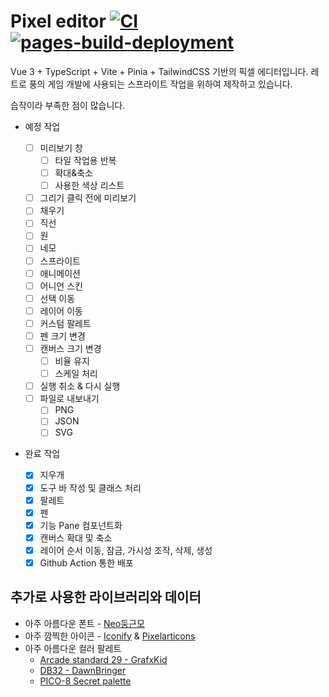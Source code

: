 # Pixel editor [![CI](https://github.com/zzoyu/vue-pixel-editor/actions/workflows/main.yml/badge.svg)](https://github.com/zzoyu/vue-pixel-editor/actions/workflows/main.yml) [![pages-build-deployment](https://github.com/zzoyu/vue-pixel-editor/actions/workflows/pages/pages-build-deployment/badge.svg)](https://github.com/zzoyu/vue-pixel-editor/actions/workflows/pages/pages-build-deployment)

Vue 3 + TypeScript + Vite + Pinia + TailwindCSS 기반의 픽셀 에디터입니다.
레트로 풍의 게임 개발에 사용되는 스프라이트 작업을 위하여 제작하고 있습니다.

습작이라 부족한 점이 많습니다.

- 예정 작업

  - [ ] 미리보기 창
    - [ ] 타일 작업용 반복
    - [ ] 확대&축소
    - [ ] 사용한 색상 리스트
  - [ ] 그리기 클릭 전에 미리보기
  - [ ] 채우기
  - [ ] 직선
  - [ ] 원
  - [ ] 네모
  - [ ] 스프라이트
  - [ ] 애니메이션
  - [ ] 어니언 스킨
  - [ ] 선택 이동
  - [ ] 레이어 이동
  - [ ] 커스텀 팔레트
  - [ ] 펜 크기 변경
  - [ ] 캔버스 크기 변경
    - [ ] 비율 유지
    - [ ] 스케일 처리
  - [ ] 실행 취소 & 다시 실행
  - [ ] 파일로 내보내기
    - [ ] PNG
    - [ ] JSON
    - [ ] SVG

- 완료 작업

  - [x] 지우개
  - [x] 도구 바 작성 및 클래스 처리
  - [x] 팔레트
  - [x] 펜
  - [x] 기능 Pane 컴포넌트화
  - [x] 캔버스 확대 및 축소
  - [x] 레이어 순서 이동, 잠금, 가시성 조작, 삭제, 생성
  - [x] Github Action 통한 배포

## 추가로 사용한 라이브러리와 데이터

- 아주 아름다운 폰트 - [Neo둥근모](https://neodgm.dalgona.dev/)
- 아주 깜찍한 아이콘 - [Iconify](https://github.com/iconify/icon-sets) & [Pixelarticons](https://github.com/halfmage/pixelarticons)
- 아주 아름다운 컬러 팔레트
  - [Arcade standard 29 - GrafxKid](https://grafxkid.tumblr.com/palettes)
  - [DB32 - DawnBringer](https://pixeljoint.com/forum/forum_posts.asp?TID=16247)
  - [PICO-8 Secret palette](https://lospec.com/palette-list/pico-8-secret-palette)
